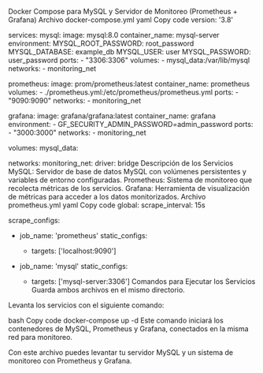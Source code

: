 Docker Compose para MySQL y Servidor de Monitoreo (Prometheus + Grafana)
Archivo docker-compose.yml
yaml
Copy code
version: '3.8'

services:
  mysql:
    image: mysql:8.0
    container_name: mysql-server
    environment:
      MYSQL_ROOT_PASSWORD: root_password
      MYSQL_DATABASE: example_db
      MYSQL_USER: user
      MYSQL_PASSWORD: user_password
    ports:
      - "3306:3306"
    volumes:
      - mysql_data:/var/lib/mysql
    networks:
      - monitoring_net

  prometheus:
    image: prom/prometheus:latest
    container_name: prometheus
    volumes:
      - ./prometheus.yml:/etc/prometheus/prometheus.yml
    ports:
      - "9090:9090"
    networks:
      - monitoring_net

  grafana:
    image: grafana/grafana:latest
    container_name: grafana
    environment:
      - GF_SECURITY_ADMIN_PASSWORD=admin_password
    ports:
      - "3000:3000"
    networks:
      - monitoring_net

volumes:
  mysql_data:

networks:
  monitoring_net:
    driver: bridge
Descripción de los Servicios
MySQL: Servidor de base de datos MySQL con volúmenes persistentes y variables de entorno configuradas.
Prometheus: Sistema de monitoreo que recolecta métricas de los servicios.
Grafana: Herramienta de visualización de métricas para acceder a los datos monitorizados.
Archivo prometheus.yml
yaml
Copy code
global:
  scrape_interval: 15s

scrape_configs:
  - job_name: 'prometheus'
    static_configs:
      - targets: ['localhost:9090']

  - job_name: 'mysql'
    static_configs:
      - targets: ['mysql-server:3306']
Comandos para Ejecutar los Servicios
Guarda ambos archivos en el mismo directorio.

Levanta los servicios con el siguiente comando:

bash
Copy code
docker-compose up -d
Este comando iniciará los contenedores de MySQL, Prometheus y Grafana, conectados en la misma red para monitoreo.

Con este archivo puedes levantar tu servidor MySQL y un sistema de monitoreo con Prometheus y Grafana.
